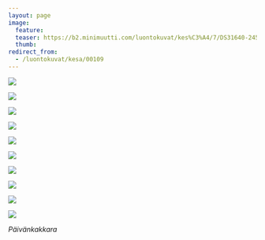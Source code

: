 ```yaml
---
layout: page
image:
  feature:
  teaser: https://b2.minimuutti.com/luontokuvat/kes%C3%A4/7/DS31640-245px.jpg
  thumb:
redirect_from:
  - /luontokuvat/kesa/00109
---
```


![](https://b2.minimuutti.com/luontokuvat/kes%C3%A4/7/DS31620-800px.jpg)

![](https://b2.minimuutti.com/luontokuvat/kes%C3%A4/7/DS31619-800px.jpg)

![](https://b2.minimuutti.com/luontokuvat/kes%C3%A4/7/DS31623-800px.jpg)

![](https://b2.minimuutti.com/luontokuvat/kes%C3%A4/7/DS31624-800px.jpg)

![](https://b2.minimuutti.com/luontokuvat/kes%C3%A4/7/DS31625-800px.jpg)

![](https://b2.minimuutti.com/luontokuvat/kes%C3%A4/7/DS31640-800px.jpg)

![](https://b2.minimuutti.com/luontokuvat/kes%C3%A4/7/DS31636-800px.jpg)

![](https://b2.minimuutti.com/luontokuvat/kes%C3%A4/7/DS31637-800px.jpg)

![](https://b2.minimuutti.com/luontokuvat/kes%C3%A4/7/DS31642-800px.jpg)

![](https://b2.minimuutti.com/luontokuvat/kes%C3%A4/7/DS31641-800px.jpg)

*Päivänkakkara*
